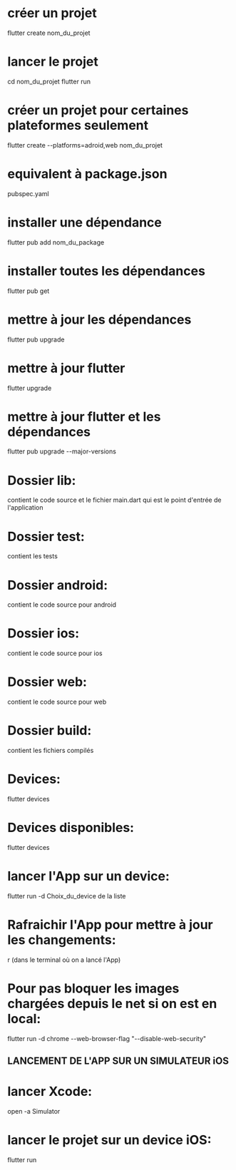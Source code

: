 # créer un projet
flutter create nom_du_projet
# lancer le projet
cd nom_du_projet
flutter run
# créer un projet pour certaines plateformes seulement
flutter create --platforms=adroid,web nom_du_projet
# equivalent à package.json
pubspec.yaml
# installer une dépendance
flutter pub add nom_du_package
# installer toutes les dépendances
flutter pub get
# mettre à jour les dépendances
flutter pub upgrade
# mettre à jour flutter
flutter upgrade
# mettre à jour flutter et les dépendances
flutter pub upgrade --major-versions
# Dossier lib: 
contient le code source et le fichier main.dart qui est le point d'entrée de l'application
# Dossier test: 
contient les tests
# Dossier android: 
contient le code source pour android
# Dossier ios: 
contient le code source pour ios
# Dossier web: 
contient le code source pour web
# Dossier build: 
contient les fichiers compilés
# Devices:
flutter devices
# Devices disponibles:
flutter devices
# lancer l'App sur un device:
flutter run -d Choix_du_device de la liste
# Rafraichir l'App pour mettre à jour les changements:
r (dans le terminal où on a lancé l'App)
# Pour pas bloquer les images chargées depuis le net si on est en local:
flutter run -d chrome --web-browser-flag "--disable-web-security"


## LANCEMENT DE L'APP SUR UN SIMULATEUR iOS

# lancer Xcode:
open -a Simulator
# lancer le projet sur un device iOS:
flutter run

